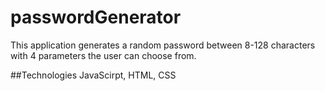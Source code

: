 # passwordGenerator

This application generates a random password between 8-128 characters with 4 parameters the user can choose from.

##Technologies JavaScirpt, HTML, CSS


